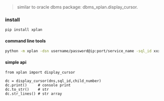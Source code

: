 > similar to oracle dbms package: dbms_xplan.display_cursor.

### install
```sh
pip install xplan
```

#### command line tools
```sh
python -m xplan -dsn username/password@ip:port/service_name -sql_id xxx -child_number 0
```

#### simple api
```py3
from xplan import display_cursor

dc = display_cursor(dns,sql_id,child_number)
dc.print()     # console print
dc.to_str()    # str
dc.str_lines() # str array
```
